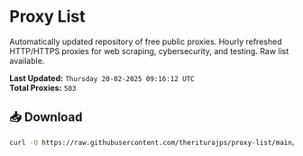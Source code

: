 # Proxy List

Automatically updated repository of free public proxies. Hourly refreshed HTTP/HTTPS proxies for web scraping, cybersecurity, and testing. Raw list available.

**Last Updated:** `Thursday 20-02-2025 09:16:12 UTC`  
**Total Proxies:** `503`

## 📥 Download
```bash
curl -O https://raw.githubusercontent.com/theriturajps/proxy-list/main/proxies.txt
